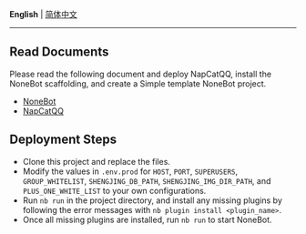 **English** | [简体中文](./README.md)

---


## Read Documents

Please read the following document and deploy NapCatQQ, install the NoneBot scaffolding, and create a Simple template NoneBot project.

- [NoneBot ](https://nonebot.dev/)
- [NapCatQQ](https://github.com/NapNeko/NapCatQQ)

## Deployment Steps

- Clone this project and replace the files.
- Modify the values in `.env.prod` for `HOST`, `PORT`, `SUPERUSERS`, `GROUP_WHITELIST`, `SHENGJING_DB_PATH`, `SHENGJING_IMG_DIR_PATH`, and `PLUS_ONE_WHITE_LIST` to your own configurations.
- Run `nb run` in the project directory, and install any missing plugins by following the error messages with `nb plugin install <plugin_name>`.
- Once all missing plugins are installed, run `nb run` to start NoneBot.
